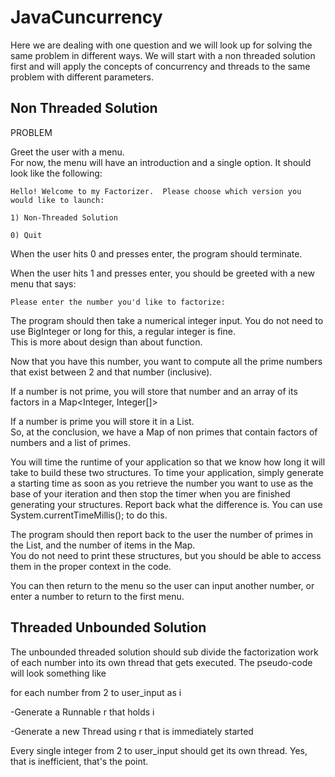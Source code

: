 # JavaCuncurrency

Here we are dealing with one question and we will look up for solving the same problem in different ways.
We will start with a non threaded solution first and will apply the concepts of concurrency and threads to the same problem with different parameters.

## Non Threaded Solution

PROBLEM

Greet the user with a menu.  
For now, the menu will have an introduction and a single option. It should look like the following:

```
Hello! Welcome to my Factorizer.  Please choose which version you would like to launch:

1) Non-Threaded Solution

0) Quit
```
When the user hits 0 and presses enter, the program should terminate.

When the user hits 1 and presses enter, you should be greeted with a new menu that says:

`Please enter the number you'd like to factorize:`

The program should then take a numerical integer input.  You do not need to use BigInteger or long for this, a regular integer is fine.  
This is more about design than about function.

Now that you have this number, you want to compute all the prime numbers that exist between 2 and that number (inclusive).

If a number is not prime, you will store that number and an array of its factors in a Map<Integer, Integer[]>


If a number is prime you will store it in a List<Integer>.  
So, at the conclusion, we have a Map of non primes that contain factors of numbers and a list of primes.

You will time the runtime of your application so that we know how long it will take to build these two structures. 
To time your application, simply generate a starting time as soon as you retrieve the number you want to use as the base of your iteration and then stop the timer when you are finished generating your structures.  Report back what the difference is. You can use System.currentTimeMillis(); to do this.

The program should then report back to the user the number of primes in the List, and the number of items in the Map.  
You do not need to print these structures, but you should be able to access them in the proper context in the code.


You can then return to the menu so the user can input another number, or enter a number to return to the first menu.

## Threaded Unbounded Solution

The unbounded threaded solution should sub divide the factorization work of each number into its own thread that gets executed.  The pseudo-code will look something like

 

for each number from 2 to user_input as i

-Generate a Runnable r that holds i

-Generate a new Thread using r that is immediately started

 

Every single integer from 2 to user_input should get its own thread.  Yes, that is inefficient, that's the point.
